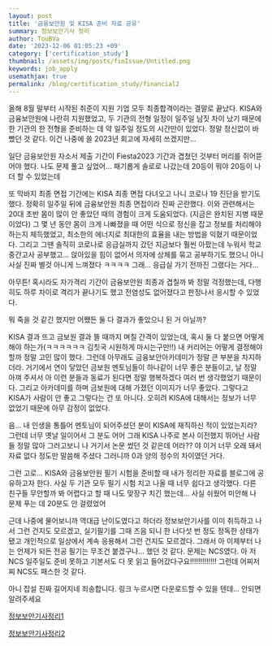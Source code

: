 ```yaml
---
layout: post
title: '금융보안원 및 KISA 준비 자료 공유'
summary: 정보보안기사 정리
author: TouBVa
date: '2023-12-06 01:05:23 +09'
category: ['certification_study']
thumbnail: /assets/img/posts/finIssue/Untitled.png
keywords: job_apply
usemathjax: true
permalink: /blog/certification_study/financial2
---
```


올해 8월 말부터 시작된 취준이 지원 기업 모두 최종합격이라는 결말로 끝났다.
KISA와 금융보안원에 나란히 지원했었고, 두 기관의 전형 일정이 일주일 남짓 차이 났기 때문에
한 기관의 한 전형을 준비하는 데 약 일주일 정도의 시간만이 있었다.
정말 정신없이 바빴던 것 같다. 이건 나중에 쓸 2023년 회고에 자세히 쓰겠지만...

일단 금융보안원 자소서 제출 기간이 Fiesta2023 기간과 겹쳤던 것부터 머리를 쥐어뜯어야 했다.
나도 문제 풀고 싶었어... 패기롭게 솔로로 나갔는데 20등이 뭐야 20등이 나 더 할 수 있었는데

또 막바지 최종 면접 기간에는 KISA 최종 면접 다녀오고 나니 코로나 19 진단을 받기도 했다. 정확히 일주일 뒤에 금융보안원 최종 면접이라 진짜 곤란했다.
이와 관련해서는 20대 초반 몸이 많이 안 좋았던 때의 경험이 크게 도움되었다. (지금은 완치된 지병 때문이었다)
그 몇 년 동안 몸이 크게 나빠졌을 때 어떤 식으로 정신을 잡고 정보를 처리해야 하는지 체득했었고, 최소한의 에너지로 최대한의 효율을 내는 방법을 익혔기 때문이었다.
그리고 그땐 솔직히 코로나로 응급실까지 갔던 지금보다 훨씬 아팠는데 누워서 학교 중간고사 공부했고... 앉아있을 힘이 없어서 의자에 상체를 묶고 공부하기도 했으니
아니 사실 진짜 별것 아니게 느껴졌다 ㅋㅋㅋㅋ 그래... 응급실 가기 전까진 그랬다는 거다...

아무튼! 혹시라도 자가격리 기간이 금융보안원 최종과 겹칠까 봐 정말 걱정했는데, 다행히도 하루 차이로 격리가 끝나기도 했고 전염성도 없어졌다고 판정나서 응시할 수 있었다.

뭐 죽을 것 같긴 했지만 어쨌든 둘 다 결과가 좋았으니 된 거 아닐까?

KISA 결과 뜨고 금보원 결과 뜰 때까지 며칠 간격이 있었는데, 혹시 둘 다 붙으면 어떻게 해야 하는가(ㅋㅋㅋㅋㅋㅋ 김칫국 시원하게 마시는구만!!) 내 커리어는 어떻게 결정해야 할까 정말 고민 많이 했다.
그런데 아무래도 금융보안아카데미가 정말 큰 부분을 차지하더라.
거기에서 연이 닿았던 금보원 멘토님들이 하나같이 너무 좋은 분들이고, 날 정말 아껴 주셔서 아 이런 분들과 동료가 된다면 정말 행복하겠다 여러 번 생각했었기 때문이다.
그리고 아카데미를 하며 금보원에 대해 가졌던 이미지가 너무 좋았다.
그렇다고 KISA가 사람이 안 좋고 그렇다는 건 또 아니다. 오히려 KISA에 대해서는 정보가 너무 없었기 때문에 아무 감정이 없었다.

음... 내 인생을 통틀어 멘토님이 되어주셨던 분이 KISA에 재직하신 적이 있었는지라? 그런데 너무 옛날 일이어서 그 분도 어어 그래 KISA 나주로 본사 이전했지 뛰어난 사람들 정말 많아 그러고보니 나 거기서 논문 썼던 것 같은데 어라?? 야 이거 너무 오래 돼서 자료 없다 정도만 말씀해 주셨다
그러니까 0과 양의 정수의 차이였던 거다.

그런 고로... KISA와 금융보안원 필기 시험을 준비할 때 내가 정리한 자료를 블로그에 공유하고자 한다. 
사실 두 기관 모두 필기 시험 치고 나올 때 너무 쉽다고 생각했다. 다른 친구들 무안할까 봐 어렵다고 할 때 나도 맞장구 치긴 했는데...
사실 쉬웠어 미안해
나 문제 푸는 데 20분도 안 걸렸었어

근데 나중에 물어보니까 역대급 난이도였다고 하더라
정보보안기사를 이미 취득하고 나서 그런 건지도 모르겠고, 실기필기를 그때 즈음 되니 한 너다섯 번 정도 정독한 상태가 됐고 개인적으로 일상에서 계속 응용해서 그런 건지도 모르겠다.
그래서 아 이제부터 나는 언제가 되든 전공 필기는 무조건 붙겠구나... 했던 것 같다.
문제는 NCS였다. 아 저 NCS 일주일도 준비 못하고 기본서도 다 못 읽고 들어갔다구요!!!!!!!!!!!!!
그런데 어찌저찌 NCS도 패스한 것 같다.

아니 잡설 진짜 길어지네 죄송합니다.
링크 누르시면 다운로드할 수 있을 텐데... 안되면 알려주세요
  
[정보보안기사정리1](/assets/img/posts/jobapply/정보보안기사1.pdf)
  
[정보보안기사정리2](/assets/img/posts/jobapply/정보보안기사2.pdf)
